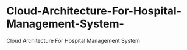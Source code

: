 # Cloud-Architecture-For-Hospital-Management-System-
Cloud Architecture For Hospital Management System 
